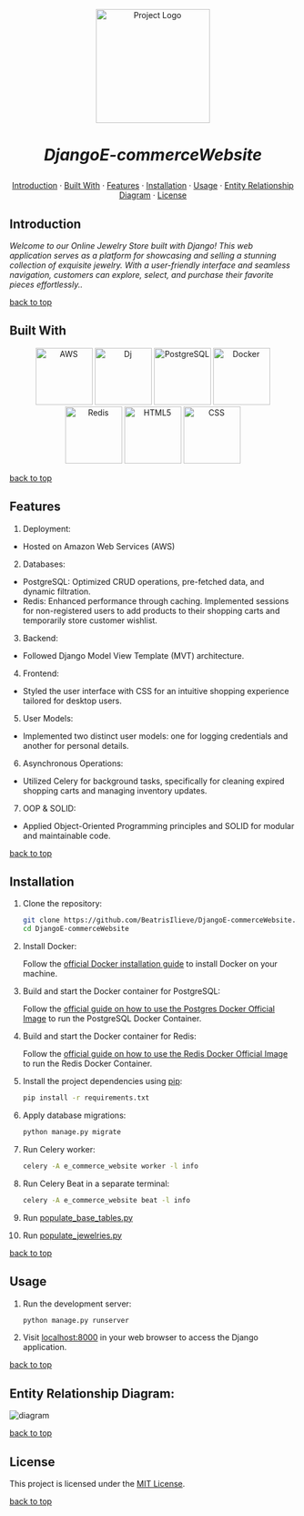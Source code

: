<p align="center" style="display: flex; flex-direction: column; align-items: center; justify-content: center; height: 200px;">
  <img src="https://res.cloudinary.com/deztgvefu/image/upload/v1706426486/template_images/cute-little-pink-cat-watercolor-png_2_kxmwtq.webp" alt="Project Logo" width="200">
</p>

# <p align="center">*DjangoE-commerceWebsite*</p>

<a name="built-with"></a>
<a name="entity-relationship-diagram"></a>


<p align="center">
  <a href="#introduction">Introduction</a> ·
  <a href="#built-with">Built With</a> ·
  <a href="#features">Features</a> ·
  <a href="#installation">Installation</a> ·
  <a href="#usage">Usage</a> ·
  <a href="#entity-relationship-diagram">Entity Relationship Diagram</a> ·
  <a href="#license">License</a>
</p>

## Introduction
*Welcome to our Online Jewelry Store built with Django! This web application serves as a platform for showcasing and selling a stunning collection of exquisite jewelry. With a user-friendly interface and seamless navigation, customers can explore, select, and purchase their favorite pieces effortlessly..* 

[back to top](#djangoe-commercewebsite)



## Built With
<p align="center">
  <img alt="AWS" width="100px" src="https://cdn.jsdelivr.net/gh/devicons/devicon/icons/amazonwebservices/amazonwebservices-original-wordmark.svg"/>
  
  <img alt="Dj" width="100px" src="https://cdn.jsdelivr.net/gh/devicons/devicon/icons/django/django-plain-wordmark.svg"/>    
  
  <img alt="PostgreSQL" width="100px" src="https://cdn.jsdelivr.net/gh/devicons/devicon/icons/postgresql/postgresql-original-wordmark.svg"/>
  
  <img alt="Docker" width="100px" src="https://cdn.jsdelivr.net/gh/devicons/devicon/icons/docker/docker-original-wordmark.svg" />

  <img alt="Redis" width="100px" src="https://cdn.jsdelivr.net/gh/devicons/devicon/icons/redis/redis-original-wordmark.svg" />

  <img alt="HTML5" width="100px" src="https://cdn.jsdelivr.net/gh/devicons/devicon/icons/html5/html5-original-wordmark.svg" />

  <img alt="CSS" width="100px"  src="https://cdn.jsdelivr.net/gh/devicons/devicon/icons/css3/css3-original-wordmark.svg" />  
</p>
          
          
[back to top](#djangoe-commercewebsite)


## Features 
1. Deployment:
- Hosted on Amazon Web Services (AWS)
2. Databases:
- PostgreSQL: Optimized CRUD operations, pre-fetched data, and dynamic filtration.
- Redis: Enhanced performance through caching. Implemented sessions for non-registered users to add products to their shopping carts and temporarily store customer wishlist.
3. Backend:
- Followed Django Model View Template (MVT) architecture.
4. Frontend:
- Styled the user interface with CSS for an intuitive shopping experience tailored for desktop users.
5. User Models:
- Implemented two distinct user models: one for logging credentials and another for personal details.
6. Asynchronous Operations:
- Utilized Celery for background tasks, specifically for cleaning expired shopping carts and managing inventory updates.
7. OOP & SOLID:
- Applied Object-Oriented Programming principles and SOLID for modular and maintainable code.

[back to top](#djangoe-commercewebsite)

## Installation

1. Clone the repository:

    ```bash
    git clone https://github.com/BeatrisIlieve/DjangoE-commerceWebsite.git
    cd DjangoE-commerceWebsite
    ```

2. Install Docker:

    Follow the [official Docker installation guide](https://docs.docker.com/get-docker/) to install Docker on your machine.

3. Build and start the Docker container for PostgreSQL:

    Follow the [official guide on how to use the Postgres Docker Official Image](https://hub.docker.com/_/postgres) to run the PostgreSQL Docker Container.


4. Build and start the Docker container for Redis:

    Follow the [official guide on how to use the Redis Docker Official Image](https://hub.docker.com/_/redis) to run the Redis Docker Container.

5. Install the project dependencies using [pip](https://pip.pypa.io/en/stable/):

    ```bash
    pip install -r requirements.txt
    ```

6. Apply database migrations:

    ```bash
    python manage.py migrate
    ```

7. Run Celery worker:

    ```bash
    celery -A e_commerce_website worker -l info
    ```

8. Run Celery Beat in a separate terminal:

    ```bash
    celery -A e_commerce_website beat -l info
    ```
9. Run [populate_base_tables.py](populate_base_tables.py)

10. Run [populate_jewelries.py](populate_jewelries.py)

[back to top](#djangoe-commercewebsite)

## Usage
1. Run the development server:

    ```bash
    python manage.py runserver
    ```
  
2. Visit [localhost:8000](http://localhost:8000) in your web browser to access the Django application.

[back to top](#djangoe-commercewebsite)

## Entity Relationship Diagram:
![diagram](https://github.com/BeatrisIlieve/DjangoE-commerceWebsite/assets/122045435/9be83e6b-b8f3-410c-bed4-495924d5409c)

[back to top](#djangoe-commercewebsite)

## License
This project is licensed under the [MIT License](LICENSE).

[back to top](#djangoe-commercewebsite)
